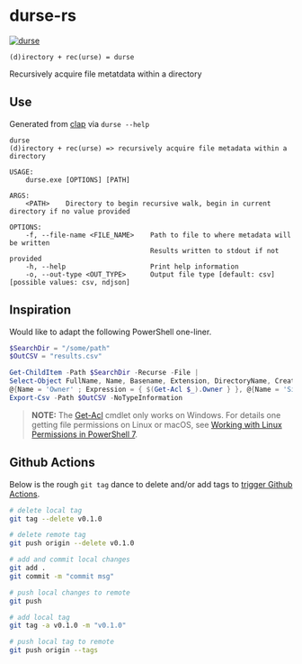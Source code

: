 # durse-rs

[![durse](https://github.com/curtisalexander/durse-rs/actions/workflows/ci.yml/badge.svg)](https://github.com/curtisalexander/durse-rs/actions/workflows/ci.yml)

```
(d)irectory + rec(urse) = durse
```

Recursively acquire file metatdata within a directory

## Use
Generated from [clap](https://crates.io/crates/clap) via `durse --help`

```
durse
(d)irectory + rec(urse) => recursively acquire file metadata within a directory

USAGE:
    durse.exe [OPTIONS] [PATH]

ARGS:
    <PATH>    Directory to begin recursive walk, begin in current directory if no value provided

OPTIONS:
    -f, --file-name <FILE_NAME>    Path to file to where metadata will be written
                                   Results written to stdout if not provided
    -h, --help                     Print help information
    -o, --out-type <OUT_TYPE>      Output file type [default: csv] [possible values: csv, ndjson]
```

## Inspiration

Would like to adapt the following PowerShell one-liner.

```powershell
$SearchDir = "/some/path"
$OutCSV = "results.csv"

Get-ChildItem -Path $SearchDir -Recurse -File |
Select-Object FullName, Name, Basename, Extension, DirectoryName, CreationTime, LastAccessTime, LastWriteTime, `
@{Name = 'Owner' ; Expression = { $(Get-Acl $_).Owner } }, @{Name = 'Size KB'; Expression = { $_.Length / 1KB } } |
Export-Csv -Path $OutCSV -NoTypeInformation
```

> **NOTE:** The [Get-Acl]() cmdlet only works on Windows.  For details one getting file permissions on Linux or macOS, see [Working with Linux Permissions in PowerShell 7](https://petri.com/working-with-linux-permissions-in-powershell-7).

## Github Actions
Below is the rough `git tag` dance to delete and/or add tags to [trigger Github Actions](https://github.com/curtisalexander/readstat-rs/blob/main/.github/workflows/main.yml#L7-L10).

```sh
# delete local tag
git tag --delete v0.1.0

# delete remote tag
git push origin --delete v0.1.0

# add and commit local changes
git add .
git commit -m "commit msg"

# push local changes to remote
git push

# add local tag
git tag -a v0.1.0 -m "v0.1.0"

# push local tag to remote
git push origin --tags
```